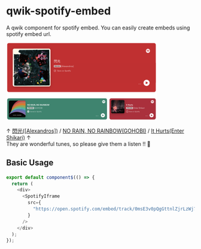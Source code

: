 # qwik-spotify-embed

A qwik component for spotify embed. You can easily create embeds using spotify embed url.

<img width="80%" src="https://raw.githubusercontent.com/mkan0141/qwik-spotify-embed/main/assets/screenshot.png">

↑ [閃光([Alexandros])](https://open.spotify.com/intl-ja/track/0msE3v0pQgGttnlZjrLzWj?si=2a7ecbcf99014b83) / [NO RAIN, NO RAINBOW(GOHOBI)](https://open.spotify.com/intl-ja/track/3Mlfyz8i3WNld5BMMDx8Pd?si=1f08c2b73c964b71) / [It Hurts(Enter Shikari)](https://open.spotify.com/intl-ja/track/476LxG97kKEd8LrQFWYCKo?si=77c71bd6872e4fcc) ↑  
They are wonderful tunes, so please give them a listen !! 🎵

## Basic Usage

```js
export default component$(() => {
  return (
    <div>
      <SpotifyIframe
        src={
          "https://open.spotify.com/embed/track/0msE3v0pQgGttnlZjrLzWj?utm_source=generator"
        }
      />
    </div>
  );
});
```
